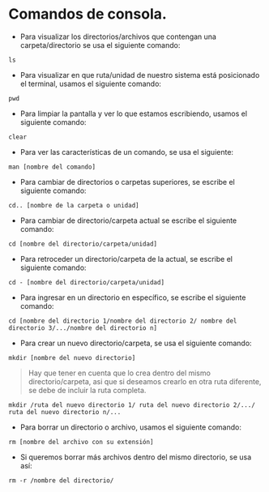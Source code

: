 # Comandos de consola.

+ Para visualizar los directorios/archivos que contengan una carpeta/directorio se usa el siguiente comando:
```Shell
ls
```

+ Para visualizar en que ruta/unidad de nuestro sistema está posicionado el terminal, usamos el siguiente comando:
```Shell
pwd
```

+ Para limpiar la pantalla y ver lo que estamos escribiendo, usamos el siguiente comando:
```Shell
clear
```

+ Para ver las características de un comando, se usa el siguiente:
```Shell
man [nombre del comando]
```

+ Para cambiar de directorios o carpetas superiores, se escribe el siguiente comando:
```Shell
cd.. [nombre de la carpeta o unidad]
```

+ Para cambiar de directorio/carpeta actual se escribe el siguiente comando:
```Shell
cd [nombre del directorio/carpeta/unidad]
```

+ Para retroceder un directorio/carpeta de la actual, se escribe el siguiente comando:
```Shell
cd - [nombre del directorio/carpeta/unidad]
```

+ Para ingresar en un directorio en específico, se escribe el siguiente comando:
```Shell
cd [nombre del directorio 1/nombre del directorio 2/ nombre del directorio 3/.../nombre del directorio n]
```

+ Para crear un nuevo directorio/carpeta, se usa el siguiente comando:
```Shell
mkdir [nombre del nuevo directorio]
```
> Hay que tener en cuenta que lo crea dentro del mismo directorio/carpeta, asi que si deseamos crearlo en otra ruta diferente, se debe de incluir la ruta completa.
```Shell
mkdir /ruta del nuevo directorio 1/ ruta del nuevo directorio 2/.../ ruta del nuevo directorio n/...
```

+ Para borrar un directorio o archivo, usamos el siguiente comando:
```Shell
rm [nombre del archivo con su extensión]
```

+ Si queremos borrar más archivos dentro del mismo directorio, se usa así:
```Shell
rm -r /nombre del directorio/
```
